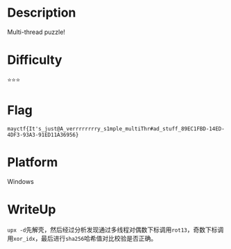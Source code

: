 # Description
Multi-thread puzzle!  

# Difficulty
⭐⭐⭐

# Flag
`mayctf{It's_just@A_verrrrrrrry_s1mple_multiThr#ad_stuff_89EC1FBD-14ED-4DF3-93A3-91ED11A36956}`

# Platform
Windows

# WriteUp
`upx -d`先解壳，然后经过分析发现通过多线程对偶数下标调用`rot13`，奇数下标调用`xor_idx`，最后进行`sha256`哈希值对比校验是否正确。
